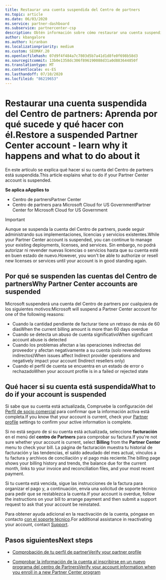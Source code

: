 ```yaml
---
title: Restaurar una cuenta suspendida del Centro de partners
ms.topic: article
ms.date: 06/03/2020
ms.service: partner-dashboard
ms.subservice: partnercenter-csp
description: Obtén información sobre cómo restaurar una cuenta suspendida del Centro de partners, por qué se produce la suspensión de la cuenta de partner y cómo puedes usar tu cuenta durante la suspensión.
author: kbangalore
ms.author: kiranban
ms.localizationpriority: medium
ms.custom: SEOMAY.20
ms.openlocfilehash: 07d9f4f484a7c7803d5b7a41d1d8fe0f698b58d3
ms.sourcegitcommit: 13b0e1358dc306f896190088d31a0d883644850f
ms.translationtype: MT
ms.contentlocale: es-ES
ms.lasthandoff: 07/10/2020
ms.locfileid: "86219653"
---
```

# <a name="restore-a-suspended-partner-center-account---learn-why-it-happens-and-what-to-do-about-it"></a><span data-ttu-id="f81fe-103">Restaurar una cuenta suspendida del Centro de partners: Aprenda por qué sucede y qué hacer con él.</span><span class="sxs-lookup"><span data-stu-id="f81fe-103">Restore a suspended Partner Center account - learn why it happens and what to do about it</span></span>

<span data-ttu-id="f81fe-104">En este artículo se explica qué hacer si su cuenta del Centro de partners está suspendida.</span><span class="sxs-lookup"><span data-stu-id="f81fe-104">This article explains what to do if your Partner Center account is suspended.</span></span>

<span data-ttu-id="f81fe-105">**Se aplica a**</span><span class="sxs-lookup"><span data-stu-id="f81fe-105">**Applies to**</span></span>

-  <span data-ttu-id="f81fe-106">Centro de partners</span><span class="sxs-lookup"><span data-stu-id="f81fe-106">Partner Center</span></span>
-  <span data-ttu-id="f81fe-107">Centro de partners para Microsoft Cloud for US Government</span><span class="sxs-lookup"><span data-stu-id="f81fe-107">Partner Center for Microsoft Cloud for US Government</span></span>


> [!IMPORTANT]  
> <span data-ttu-id="f81fe-108">Aunque se suspenda la cuenta del Centro de partners, puede seguir administrando sus implementaciones, licencias y servicios existentes.</span><span class="sxs-lookup"><span data-stu-id="f81fe-108">While your Partner Center account is suspended, you can continue to manage your existing deployments, licenses, and services.</span></span> <span data-ttu-id="f81fe-109">Sin embargo, no podrá autorizar ni revender nuevas licencias o servicios hasta que su cuenta esté en buen estado de nuevo.</span><span class="sxs-lookup"><span data-stu-id="f81fe-109">However, you won't be able to authorize or resell new licenses or services until your account is in good standing again.</span></span>

## <a name="why-partner-center-accounts-are-suspended"></a><span data-ttu-id="f81fe-110">Por qué se suspenden las cuentas del Centro de partners</span><span class="sxs-lookup"><span data-stu-id="f81fe-110">Why Partner Center accounts are suspended</span></span>

<span data-ttu-id="f81fe-111">Microsoft suspenderá una cuenta del Centro de partners por cualquiera de los siguientes motivos:</span><span class="sxs-lookup"><span data-stu-id="f81fe-111">Microsoft will suspend a Partner Center account for one of the following reasons:</span></span>

- <span data-ttu-id="f81fe-112">Cuando la cantidad pendiente de facturar tiene un retraso de más de 60 días</span><span class="sxs-lookup"><span data-stu-id="f81fe-112">When the current billing amount is more than 60 days overdue</span></span> 
- <span data-ttu-id="f81fe-113">Cuando se detecta un abuso de cuenta significativo</span><span class="sxs-lookup"><span data-stu-id="f81fe-113">When significant account abuse is detected</span></span>
- <span data-ttu-id="f81fe-114">Cuando los problemas afectan a las operaciones indirectas del proveedor y afectan negativamente a su cuenta (solo revendedores indirectos)</span><span class="sxs-lookup"><span data-stu-id="f81fe-114">When issues affect Indirect provider operations and negatively impact your account (Indirect resellers only)</span></span>
- <span data-ttu-id="f81fe-115">Cuando el perfil de cuenta se encuentra en un estado de error o rechazado</span><span class="sxs-lookup"><span data-stu-id="f81fe-115">When your account profile is in a failed or rejected state</span></span>

## <a name="what-to-do-if-your-account-is-suspended"></a><span data-ttu-id="f81fe-116">Qué hacer si su cuenta está suspendida</span><span class="sxs-lookup"><span data-stu-id="f81fe-116">What to do if your account is suspended</span></span>

<span data-ttu-id="f81fe-117">Si sabe que su cuenta está actualizada, Compruebe la configuración del [Perfil de socio comercial](https://partner.microsoft.com/pcv/accountsettings/partnerprofile) para confirmar que la información activa está completa.</span><span class="sxs-lookup"><span data-stu-id="f81fe-117">If you know that your account is current, check your [Partner profile](https://partner.microsoft.com/pcv/accountsettings/partnerprofile) settings to confirm your active information is complete.</span></span> 

<span data-ttu-id="f81fe-118">Si no está seguro de si su cuenta está actualizada, seleccione **facturación** en el menú del **centro de Partners** para comprobar su factura.</span><span class="sxs-lookup"><span data-stu-id="f81fe-118">If you're not sure whether your account is current, select **Billing** from the **Partner Center** menu to check your bill.</span></span> <span data-ttu-id="f81fe-119">La página de facturación muestra tu historial de facturación y las tendencias, el saldo adeudado del mes actual, vínculos a tu factura y archivos de conciliación y el pago más reciente.</span><span class="sxs-lookup"><span data-stu-id="f81fe-119">The billing page shows your billing history and trends, the balance due for the current month, links to your invoice and reconciliation files, and your most recent payment.</span></span>

<span data-ttu-id="f81fe-120">Si tu cuenta está vencida, sigue las instrucciones de la factura para organizar el pago y, a continuación, envía una solicitud de soporte técnico para pedir que se restablezca la cuenta.</span><span class="sxs-lookup"><span data-stu-id="f81fe-120">If your account is overdue, follow the instructions on your bill to arrange payment and then submit a support request to ask that your account be reinstated.</span></span> 

<span data-ttu-id="f81fe-121">Para obtener ayuda adicional en la reactivación de la cuenta, póngase en contacto [con el soporte técnico](https://partner.microsoft.com/dashboard/support/csp/servicerequests/create).</span><span class="sxs-lookup"><span data-stu-id="f81fe-121">For additional assistance in reactivating your account, contact [Support](https://partner.microsoft.com/dashboard/support/csp/servicerequests/create).</span></span>

## <a name="next-steps"></a><span data-ttu-id="f81fe-122">Pasos siguientes</span><span class="sxs-lookup"><span data-stu-id="f81fe-122">Next steps</span></span>

- [<span data-ttu-id="f81fe-123">Comprobación de tu perfil de partner</span><span class="sxs-lookup"><span data-stu-id="f81fe-123">Verify your partner profile</span></span>](update-your-partner-profile.md)

- [<span data-ttu-id="f81fe-124">Comprobar la información de la cuenta al inscribirse en un nuevo programa del centro de Partners</span><span class="sxs-lookup"><span data-stu-id="f81fe-124">Verify your account information when you enroll in a new Partner Center program</span></span>](verification-responses.md)
